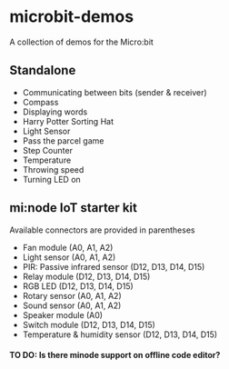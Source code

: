 # microbit-demos

A collection of demos for the Micro:bit

## Standalone

- Communicating between bits (sender & receiver)
- Compass
- Displaying words
- Harry Potter Sorting Hat
- Light Sensor
- Pass the parcel game
- Step Counter
- Temperature
- Throwing speed
- Turning LED on

## mi:node IoT starter kit

Available connectors are provided in parentheses

- Fan module (A0, A1, A2)
- Light sensor (A0, A1, A2)
- PIR: Passive infrared sensor (D12, D13, D14, D15)
- Relay module (D12, D13, D14, D15)
- RGB LED (D12, D13, D14, D15)
- Rotary sensor (A0, A1, A2)
- Sound sensor (A0, A1, A2)
- Speaker module (A0)
- Switch module (D12, D13, D14, D15)
- Temperature & humidity sensor (D12, D13, D14, D15)

#### TO DO: Is there minode support on offline code editor?
